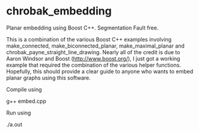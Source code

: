 # chrobak_embedding
Planar embedding using Boost C++. Segmentation Fault free. 

This is a combination of the various Boost C++ examples involving make_connected, make_biconnected_planar, make_maximal_planar and chrobak_payne_straight_line_drawing. Nearly all of the credit is due to Aaron Windsor and Boost (http://www.boost.org/), I just got a working example that required the combination of the various helper functions. Hopefully, this should provide a clear guide to anyone who wants to embed planar graphs using this software.

Compile using 

  g++ embed.cpp
  
Run using 

  ./a.out
